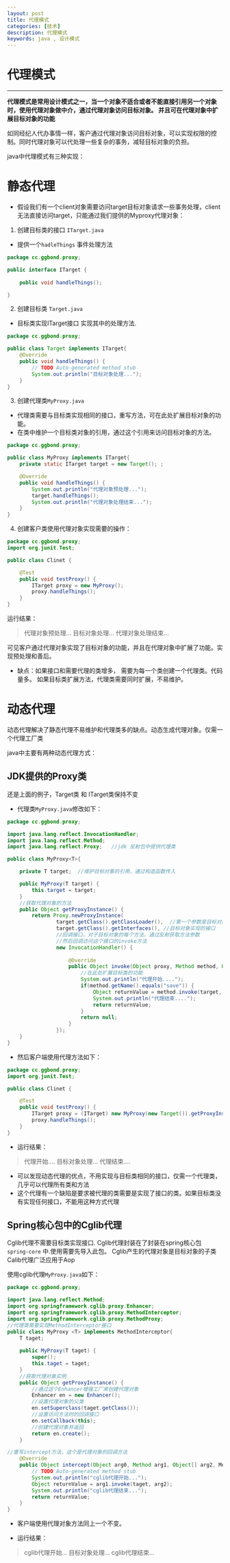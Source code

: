 ```yaml
---
layout: post
title: 代理模式
categories: [技术]
description: 代理模式
keywords: java , 设计模式
---
```



# 代理模式

---


**代理模式是常用设计模式之一，当一个对象不适合或者不能直接引用另一个对象时，使用代理对象做中介，通过代理对象访问目标对象。 并且可在代理对象中扩展目标对象的功能**

如同经纪人代办事情一样，客户通过代理对象访问目标对象，可以实现权限的控制。同时代理对象可以代处理一些复杂的事务，减轻目标对象的负担。

java中代理模式有三种实现：
 
# 静态代理
- 假设我们有一个client对象需要访问target目标对象请求一些事务处理，client无法直接访问target，只能通过我们提供的Myproxy代理对象：

1. 创建目标类的接口 `ITarget.java`
- 提供一个`hadleThings` 事件处理方法

```java
package cc.ggbond.proxy;

public interface ITarget {
	
	public void handleThings();

}
```

2. 创建目标类 `Target.java`
- 目标类实现ITarget接口 实现其中的处理方法.

```java
package cc.ggbond.proxy;

public class Target implements ITarget{
	@Override
	public void handleThings() {
		// TODO Auto-generated method stub
		System.out.println("目标对象处理...");
	}
}
```

3. 创建代理类`MyProxy.java`
- 代理类需要与目标类实现相同的接口，重写方法，可在此处扩展目标对象的功能。 
- 在类中维护一个目标类对象的引用，通过这个引用来访问目标对象的方法。

```java
package cc.ggbond.proxy;

public class MyProxy implements ITarget{
	private static ITarget target = new Target(); ;

	@Override
	public void handleThings() {
		System.out.println("代理对象预处理...");
		target.handleThings();
		System.out.println("代理对象处理结束...");
	}
}
```

4. 创建客户类使用代理对象实现需要的操作：

```java
package cc.ggbond.proxy;
import org.junit.Test;

public class Clinet {

	@Test
	public void testProxy() {
		ITarget proxy = new MyProxy();
		proxy.handleThings();
	}
}
```

运行结果： 
>代理对象预处理...
目标对象处理...
代理对象处理结束...

可见客户通过代理对象实现了目标对象的功能，并且在代理对象中扩展了功能。实现预处理和善后。

-  缺点：如果接口和需要代理的类增多， 需要为每一个类创建一个代理类。代码量多。  如果目标类扩展方法，代理类需要同时扩展，不易维护。

# 动态代理
动态代理解决了静态代理不易维护和代理类多的缺点。动态生成代理对象。仅需一个代理工厂类

java中主要有两种动态代理方式：

## JDK提供的Proxy类
还是上面的例子，Target类 和 ITarget类保持不变

- 代理类`MyProxy.java`修改如下：

```java
package cc.ggbond.proxy;

import java.lang.reflect.InvocationHandler;
import java.lang.reflect.Method;
import java.lang.reflect.Proxy;   //jdk 反射包中提供代理类

public class MyProxy<T>{

	private T target;  //维护目标对象的引用，通过构造函数传入

	public MyProxy(T target) {
		this.target = target;
	}
	//获取代理对象的方法
	public Object getProxyInstance() {
		return Proxy.newProxyInstance(
				target.getClass().getClassLoader(),  //第一个参数是目标对象的类加载器
				target.getClass().getInterfaces(), //目标对象实现的接口
				//回调接口，对于目标对象的每个方法，通过反射获取方法参数
				//然后回调访问这个接口的invoke方法
				new InvocationHandler() {  
					
					@Override
					public Object invoke(Object proxy, Method method, Object[] args) throws Throwable {
						//在此处扩展目标类的功能
						System.out.println("代理开始....");
						if(method.getName().equals("save")) {
							Object returnValue = method.invoke(target, args);
							System.out.println("代理结束....");
							return returnValue;
						}
						return null;
					}
				});
	}
}
```

- 然后客户端使用代理方法如下：

```java
package cc.ggbond.proxy;
import org.junit.Test;

public class Clinet {

	@Test
	public void testProxy() {
		ITarget proxy = (ITarget) new MyProxy(new Target()).getProxyInstance();
		proxy.handleThings();
	}
}
```

- 运行结果：
>代理开始....
 目标对象处理...
 代理结束....


-  可以发现动态代理的优点，不用实现与目标类相同的接口，仅需一个代理类，几乎可以代理所有类和方法
-  这个代理有一个缺陷是要求被代理的类需要是实现了接口的类。如果目标类没有实现任何接口，不能用这种方式代理
 
## Spring核心包中的Cglib代理
Cglib代理不需要目标类实现接口.
Cglib代理封装在了封装在spring核心包`spring-core` 中.使用需要先导入此包。
Cglib产生的代理对象是目标对象的子类
Calib代理广泛应用于Aop

使用cglib代理`MyProxy.java`如下：

```java
package cc.ggbond.proxy;

import java.lang.reflect.Method;
import org.springframework.cglib.proxy.Enhancer;
import org.springframework.cglib.proxy.MethodInterceptor;
import org.springframework.cglib.proxy.MethodProxy;
//代理类需要实现MethodInterceptor接口
public class MyProxy <T> implements MethodInterceptor{
	T taget;
	
	public MyProxy(T taget) {
		super();
		this.taget = taget;
	}
	//获取代理对象实例
	public Object getProxyInstance() {
	    //通过这个Enhancer增强工厂来创建代理对象
		Enhancer en = new Enhancer();
		//设置代理对象的父类
		en.setSuperclass(taget.getClass());
		//设置访问方法时的回调接口
		en.setCallback(this);
		//创建代理对象并返回
		return en.create();
	}

//重写intercept方法，这个是代理对象的回调方法
	@Override
	public Object intercept(Object arg0, Method arg1, Object[] arg2, MethodProxy arg3) throws Throwable {
		// TODO Auto-generated method stub
		System.out.println("cglib代理开始...");
		Object returnValue = arg1.invoke(taget, arg2);
		System.out.println("cglib代理结束...");
		return returnValue;
	}
}

```

- 客户端使用代理对象方法同上一个不变。

- 运行结果：
>cglib代理开始...
目标对象处理...
cglib代理结束...

